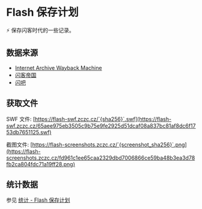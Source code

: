 # Flash 保存计划

⚡ 保存闪客时代的一些记录。

## 数据来源
* [Internet Archive Wayback Machine](https://archive.org/web/)
* [闪客帝国](http://flashempire.com/)
* [闪吧](http://www.flash8.net/)

## 获取文件

SWF 文件: [https://flash-swf.zczc.cz/`{sha256}`.swf](https://flash-swf.zczc.cz/65aee975eb3505c9b75e9fe2925d51dcaf08a837bc81af8dc6f1753db7651125.swf)

截图文件: [https://flash-screenshots.zczc.cz/`{screenshot_sha256}`.png](https://flash-screenshots.zczc.cz/fd961c1ee65caa2329dbd7006866ce59ba48b3ea3d78fb2ca804fdc71a19ff28.png)


## 统计数据

参见 [统计 - Flash 保存计划](https://flash.zczc.cz/stats)
